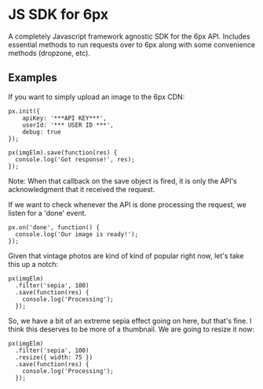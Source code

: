 JS SDK for 6px
==========

A completely Javascript framework agnostic SDK for the 6px API.  Includes essential methods to run requests over to 6px along with some convenience methods (dropzone, etc).

## Examples
If you want to simply upload an image to the 6px CDN:
```
px.init({
	apiKey: '***API KEY***',
	userId: '*** USER ID ***',
	debug: true
});

px(imgElm).save(function(res) {
  console.log('Got response!', res);
});
```
Note: When that callback on the save object is fired, it is only the API's acknowledgment that it received the request.

If we want to check whenever the API is done processing the request, we listen for a 'done' event.
```
px.on('done', function() {
  console.log('Our image is ready!');
});
```
Given that vintage photos are kind of kind of popular right now, let's take this up a notch:
```
px(imgElm)
  .filter('sepia', 100)
  .save(function(res) {
    console.log('Processing');
  });
```
So, we have a bit of an extreme sepia effect going on here, but that's fine.  I think this deserves to be more of a thumbnail.  We are going to resize it now:
```
px(imgElm)
  .filter('sepia', 100)
  .resize({ width: 75 })
  .save(function(res) {
    console.log('Processing');
  });
```

